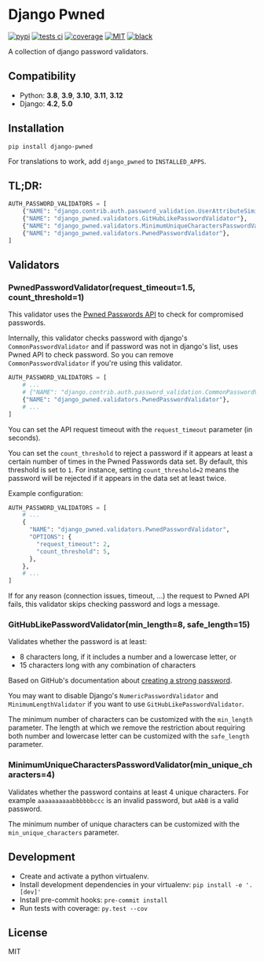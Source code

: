 # Django Pwned

[![pypi](https://img.shields.io/pypi/v/django-pwned.svg)](https://pypi.python.org/pypi/django-pwned/)
[![tests ci](https://github.com/QueraTeam/django-pwned/workflows/Tests/badge.svg)](https://github.com/QueraTeam/django-pwned/actions)
[![coverage](https://img.shields.io/endpoint?url=https://gist.githubusercontent.com/quera-org/9813850da17ec3e10442c3f288d09065/raw/pytest-coverage__main.json)](https://github.com/QueraTeam/django-pwned/actions)
[![MIT](https://img.shields.io/github/license/QueraTeam/django-pwned.svg)](https://github.com/QueraTeam/django-pwned/blob/master/LICENSE.txt)
[![black](https://img.shields.io/badge/code%20style-black-000000.svg)](https://github.com/psf/black)

A collection of django password validators.

## Compatibility

- Python: **3.8**, **3.9**, **3.10**, **3.11**, **3.12**
- Django: **4.2**, **5.0**

## Installation

```
pip install django-pwned
```

For translations to work, add `django_pwned` to `INSTALLED_APPS`.

## TL;DR:

```python
AUTH_PASSWORD_VALIDATORS = [
    {"NAME": "django.contrib.auth.password_validation.UserAttributeSimilarityValidator"},
    {"NAME": "django_pwned.validators.GitHubLikePasswordValidator"},
    {"NAME": "django_pwned.validators.MinimumUniqueCharactersPasswordValidator"},
    {"NAME": "django_pwned.validators.PwnedPasswordValidator"},
]
```

## Validators

### PwnedPasswordValidator(request_timeout=1.5, count_threshold=1)

This validator uses the [Pwned Passwords API] to check for compromised passwords.

Internally, this validator checks password with django's
`CommonPasswordValidator` and if password was not in django's list,
uses Pwned API to check password. So you can remove `CommonPasswordValidator`
if you're using this validator.

```python
AUTH_PASSWORD_VALIDATORS = [
    # ...
    # {"NAME": "django.contrib.auth.password_validation.CommonPasswordValidator"},
    {"NAME": "django_pwned.validators.PwnedPasswordValidator"},
    # ...
]
```

You can set the API request timeout with the `request_timeout` parameter (in seconds).

You can set the `count_threshold` to reject a password if it appears at least
a certain number of times in the Pwned Passwords data set.
By default, this threshold is set to `1`.
For instance, setting `count_threshold=2` means the password will be rejected
if it appears in the data set at least twice.

Example configuration:

```python
AUTH_PASSWORD_VALIDATORS = [
    # ...
    {
      "NAME": "django_pwned.validators.PwnedPasswordValidator",
      "OPTIONS": {
        "request_timeout": 2,
        "count_threshold": 5,
      },
    },
    # ...
]
```

If for any reason (connection issues, timeout, ...) the request to Pwned API fails,
this validator skips checking password and logs a message.

### GitHubLikePasswordValidator(min_length=8, safe_length=15)

Validates whether the password is at least:

- 8 characters long, if it includes a number and a lowercase letter, or
- 15 characters long with any combination of characters

Based on GitHub's documentation about [creating a strong password].

You may want to disable Django's `NumericPasswordValidator`
and `MinimumLengthValidator` if you want to use
`GitHubLikePasswordValidator`.

The minimum number of characters can be customized with the `min_length`
parameter. The length at which we remove the restriction about
requiring both number and lowercase letter can be customized with the
`safe_length` parameter.

### MinimumUniqueCharactersPasswordValidator(min_unique_characters=4)

Validates whether the password contains at least 4 unique characters.
For example `aaaaaaaaaabbbbbbccc` is an invalid password, but `aAbB` is a valid password.

The minimum number of unique characters can be customized with the
`min_unique_characters` parameter.

## Development

- Create and activate a python virtualenv.
- Install development dependencies in your virtualenv: `pip install -e '.[dev]'`
- Install pre-commit hooks: `pre-commit install`
- Run tests with coverage: `py.test --cov`

## License

MIT

[pwned passwords api]: https://haveibeenpwned.com/API/v3#PwnedPasswords
[creating a strong password]: https://docs.github.com/en/authentication/keeping-your-account-and-data-secure/creating-a-strong-password
